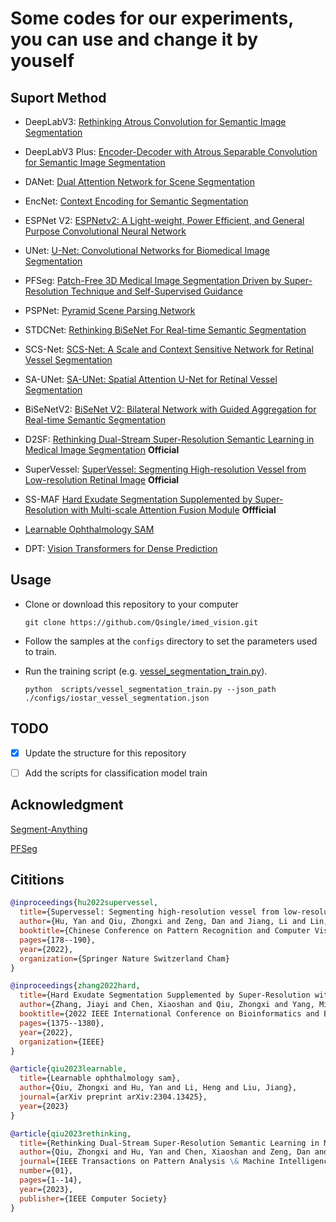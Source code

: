 # Some codes for our experiments, you can use and change it by youself

## Suport Method

+ DeepLabV3: [Rethinking Atrous Convolution for Semantic Image Segmentation](https://arxiv.org/abs/1706.05587)

+ DeepLabV3 Plus: [Encoder-Decoder with Atrous Separable Convolution for Semantic Image Segmentation](https://arxiv.org/abs/1802.02611v1)

+ DANet: [Dual Attention Network for Scene Segmentation](https://arxiv.org/pdf/1809.02983.pdf)

+ EncNet: [Context Encoding for Semantic Segmentation](https://arxiv.org/pdf/1803.08904.pdf)

+ ESPNet V2: [ESPNetv2: A Light-weight, Power Efficient, and General Purpose Convolutional Neural Network](https://arxiv.org/pdf/1811.11431.pdf)

+ UNet: [U-Net: Convolutional Networks for Biomedical Image Segmentation](https://arxiv.org/pdf/1505.04597.pdf)

+ PFSeg: [Patch-Free 3D Medical Image Segmentation Driven by Super-Resolution Technique and Self-Supervised Guidance](https://link.springer.com/chapter/10.1007/978-3-030-87193-2_13)

+ PSPNet: [Pyramid Scene Parsing Network](https://arxiv.org/pdf/1612.01105.pdf)

+ STDCNet: [Rethinking BiSeNet For Real-time Semantic Segmentation](https://openaccess.thecvf.com/content/CVPR2021/papers/Fan_Rethinking_BiSeNet_for_Real-Time_Semantic_Segmentation_CVPR_2021_paper.pdf)

+ SCS-Net:  [SCS-Net: A Scale and Context Sensitive Network for Retinal Vessel Segmentation](https://www.sciencedirect.com/science/article/pii/S1361841521000712#)

+ SA-UNet: [SA-UNet: Spatial Attention U-Net for Retinal Vessel Segmentation](https://arxiv.org/abs/2004.03696v3)

+ BiSeNetV2: [BiSeNet V2: Bilateral Network with Guided Aggregation for Real-time Semantic Segmentation](https://arxiv.org/pdf/2004.02147.pdf)

+ D2SF: [Rethinking Dual-Stream Super-Resolution Semantic Learning in Medical Image Segmentation](https://ieeexplore.ieee.org/document/10274145) **Official**

+ SuperVessel: [SuperVessel: Segmenting High-resolution Vessel from Low-resolution Retinal Image](https://arxiv.org/abs/2207.13882) **Official**

+ SS-MAF [Hard Exudate Segmentation Supplemented by Super-Resolution with Multi-scale Attention Fusion Module](https://arxiv.org/pdf/2211.09404.pdf) **Offficial**

+ [Learnable Ophthalmology SAM](https://arxiv.org/abs/2304.13425)

+ DPT: [Vision Transformers for Dense Prediction](https://arxiv.org/abs/2103.13413)

  

## Usage

+ Clone or download this repository to your computer

  ```shell
  git clone https://github.com/Qsingle/imed_vision.git
  ```

  

+ Follow the samples at the `configs` directory to set the parameters used to train.

+ Run the training script (e.g. [vessel_segmentation_train.py](./vessel_segmentation_train.py)).

  ```shel
  python  scripts/vessel_segmentation_train.py --json_path ./configs/iostar_vessel_segmentation.json
  ```

  

## TODO

- [x] Update the structure for this repository
- [ ] Add the scripts for classification model train 



## Acknowledgment

[Segment-Anything](https://github.com/facebookresearch/segment-anything)

[PFSeg](https://github.com/Dootmaan/PFSeg)



## Cititions

```bibtex
@inproceedings{hu2022supervessel,
  title={Supervessel: Segmenting high-resolution vessel from low-resolution retinal image},
  author={Hu, Yan and Qiu, Zhongxi and Zeng, Dan and Jiang, Li and Lin, Chen and Liu, Jiang},
  booktitle={Chinese Conference on Pattern Recognition and Computer Vision (PRCV)},
  pages={178--190},
  year={2022},
  organization={Springer Nature Switzerland Cham}
}

@inproceedings{zhang2022hard,
  title={Hard Exudate Segmentation Supplemented by Super-Resolution with Multi-scale Attention Fusion Module},
  author={Zhang, Jiayi and Chen, Xiaoshan and Qiu, Zhongxi and Yang, Mingming and Hu, Yan and Liu, Jiang},
  booktitle={2022 IEEE International Conference on Bioinformatics and Biomedicine (BIBM)},
  pages={1375--1380},
  year={2022},
  organization={IEEE}
}

@article{qiu2023learnable,
  title={Learnable ophthalmology sam},
  author={Qiu, Zhongxi and Hu, Yan and Li, Heng and Liu, Jiang},
  journal={arXiv preprint arXiv:2304.13425},
  year={2023}
}

@article{qiu2023rethinking,
  title={Rethinking Dual-Stream Super-Resolution Semantic Learning in Medical Image Segmentation},
  author={Qiu, Zhongxi and Hu, Yan and Chen, Xiaoshan and Zeng, Dan and Hu, Qingyong and Liu, Jiang},
  journal={IEEE Transactions on Pattern Analysis \& Machine Intelligence},
  number={01},
  pages={1--14},
  year={2023},
  publisher={IEEE Computer Society}
}
```

